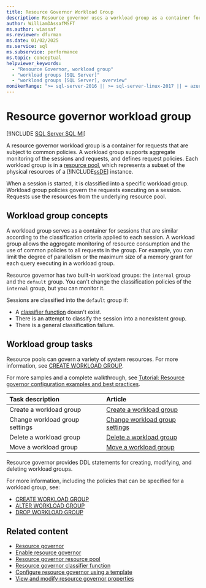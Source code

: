 ```yaml
---
title: Resource Governor Workload Group
description: Resource governor uses a workload group as a container for requests that are subject to common policies.
author: WilliamDAssafMSFT
ms.author: wiassaf
ms.reviewer: dfurman
ms.date: 01/02/2025
ms.service: sql
ms.subservice: performance
ms.topic: conceptual
helpviewer_keywords:
  - "Resource Governor, workload group"
  - "workload groups [SQL Server]"
  - "workload groups [SQL Server], overview"
monikerRange: ">= sql-server-2016 || >= sql-server-linux-2017 || = azuresqldb-mi-current"
---
```


# Resource governor workload group

[!INCLUDE [SQL Server SQL MI](../../includes/applies-to-version/sql-asdbmi.md)]

A resource governor workload group is a container for requests that are subject to common policies. A workload group supports aggregate monitoring of the sessions and requests, and defines request policies. Each workload group is in a [resource pool](resource-governor-resource-pool.md), which represents a subset of the physical resources of a [!INCLUDE[ssDE](../../includes/ssde-md.md)] instance.

When a session is started, it is classified into a specific workload group. Workload group policies govern the requests executing on a session. Requests use the resources from the underlying resource pool.

## Workload group concepts

A workload group serves as a container for sessions that are similar according to the classification criteria applied to each session. A workload group allows the aggregate monitoring of resource consumption and the use of common policies to all requests in the group. For example, you can limit the degree of parallelism or the maximum size of a memory grant for each query executing in a workload group.

Resource governor has two built-in workload groups: the `internal` group and the `default` group. You can't change the classification policies of the `internal` group, but you can monitor it.

Sessions are classified into the `default` group if:

- A [classifier function](resource-governor-classifier-function.md) doesn't exist.
- There is an attempt to classify the session into a nonexistent group.
- There is a general classification failure.

## Workload group tasks

Resource pools can govern a variety of system resources. For more information, see [CREATE WORKLOAD GROUP](../../t-sql/statements/create-workload-group-transact-sql.md).

For more samples and a complete walkthrough, see [Tutorial: Resource governor configuration examples and best practices](resource-governor-walkthrough.md).

| Task description | Article |
|:--|:--|
| Create a workload group | [Create a workload group](create-a-workload-group.md) |
| Change workload group settings | [Change workload group settings](change-workload-group-settings.md) |
| Delete a workload group | [Delete a workload group](delete-a-workload-group.md) |
| Move a workload group | [Move a workload group](move-a-workload-group.md) |

Resource governor provides DDL statements for creating, modifying, and deleting workload groups.

For more information, including the policies that can be specified for a workload group, see:

- [CREATE WORKLOAD GROUP](../../t-sql/statements/create-workload-group-transact-sql.md)
- [ALTER WORKLOAD GROUP](../../t-sql/statements/alter-workload-group-transact-sql.md)
- [DROP WORKLOAD GROUP](../../t-sql/statements/drop-workload-group-transact-sql.md)

## Related content

- [Resource governor](resource-governor.md)
- [Enable resource governor](enable-resource-governor.md)
- [Resource governor resource pool](resource-governor-resource-pool.md)
- [Resource governor classifier function](resource-governor-classifier-function.md)
- [Configure resource governor using a template](configure-resource-governor-using-a-template.md)
- [View and modify resource governor properties](view-resource-governor-properties.md)
